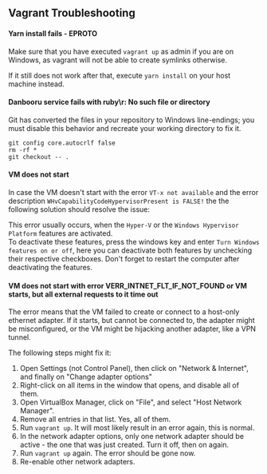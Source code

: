 ## Vagrant Troubleshooting

#### Yarn install fails - EPROTO

Make sure that you have executed `vagrant up` as admin if you are on Windows, as vagrant will not be able to create symlinks otherwise.

If it still does not work after that, execute `yarn install` on your host machine instead.

#### Danbooru service fails with ruby\r: No such file or directory

Git has converted the files in your repository to Windows line-endings; you must disable this behavior and recreate your working directory to fix it.
```
git config core.autocrlf false
rm -rf *
git checkout -- .
```

#### VM does not start
In case the VM doesn't start with the error `VT-x not available` and the error description `WHvCapabilityCodeHypervisorPresent is FALSE!` the the following solution should resolve the issue:

This error usually occurs, when the `Hyper-V` or the `Windows Hypervisor Platform` features are activated. <br/>
To deactivate these features, press the windows key and enter `Turn Windows features on or off`, here you can deactivate both features by unchecking their respective checkboxes.
Don't forget to restart the computer after deactivating the features.

#### VM does not start with error VERR_INTNET_FLT_IF_NOT_FOUND or VM starts, but all external requests to it time out

The error means that the VM failed to create or connect to a host-only ethernet adapter. If it starts, but cannot be connected to, the adapter might be misconfigured, or the VM might be hijacking another adapter, like a VPN tunnel.

The following steps might fix it:
1. Open Settings (not Control Panel), then click on  "Network & Internet", and finally on "Change adapter options"
2. Right-click on all items in the window that opens, and disable all of them.
3. Open VirtualBox Manager, click on "File", and select "Host Network Manager".
4. Remove all entries in that list. Yes, all of them.
4. Run `vagrant up`. It will most likely result in an error again, this is normal.
5. In the network adapter options, only one network adapter should be active - the one that was just created. Turn it off, then on again.
6. Run `vagrant up` again. The error should be gone now.
7. Re-enable other network adapters. 
